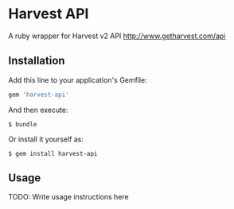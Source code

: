 # Harvest API
A ruby wrapper for Harvest v2 API http://www.getharvest.com/api

## Installation

Add this line to your application's Gemfile:

```ruby
gem 'harvest-api'
```

And then execute:

    $ bundle

Or install it yourself as:

    $ gem install harvest-api

## Usage

TODO: Write usage instructions here
